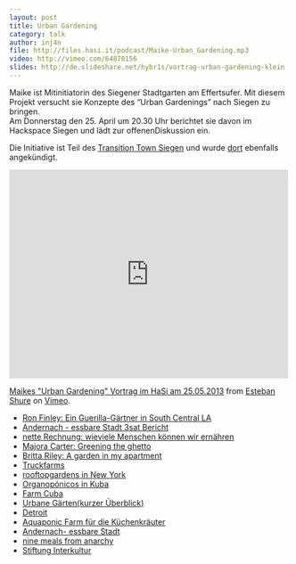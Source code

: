 ```yaml
---
layout: post
title: Urban Gardening
category: talk
author: inj4n
file: http://files.hasi.it/podcast/Maike-Urban_Gardening.mp3
video: http://vimeo.com/64870156
slides: http://de.slideshare.net/hybr1s/vortrag-urban-gardening-klein
---
```

Maike ist Mitinitiatorin des Siegener Stadtgarten am Effertsufer. Mit diesem Projekt versucht sie Konzepte des “Urban Gardenings” nach Siegen zu bringen.  
Am Donnerstag den 25. April um 20.30 Uhr berichtet sie davon im Hackspace Siegen und lädt zur offenenDiskussion ein.  

Die Initiative ist Teil des [Transition Town Siegen](http://transition-siegen.de/blog/) und wurde [dort](http://transition-siegen.de/blog/2013/04/22/vortrag-uber-urban-gardening) ebenfalls angekündigt.  

<!-- break -->

<iframe src="http://player.vimeo.com/video/64870156" width="500" height="375" frameborder="0" webkitAllowFullScreen mozallowfullscreen allowFullScreen></iframe> <p><a href="http://vimeo.com/64870156">Maikes "Urban Gardening" Vortrag im HaSi am 25.05.2013</a> from <a href="http://vimeo.com/user17953599">Esteban Shure</a> on <a href="http://vimeo.com">Vimeo</a>.</p>

* [Ron Finley: Ein Guerilla-Gärtner in South Central LA](http://www.ted.com/talks/ron_finley_a_guerilla_gardener_in_south_central_la.html)
* [Andernach - essbare Stadt 3sat Bericht](http://www.youtube.com/watch?v=3C4cLxwMBOk)
* [nette Rechnung: wieviele Menschen können wir ernähren](http://cyberwaves.wordpress.com/2011/11/07/wieviel-essen-braucht-ein-mensch-pro-jahr-how-much-food-does-one-person-need-per-year/)
* [Majora Carter: Greening the ghetto](http://www.ted.com/talks/majora_carter_s_tale_of_urban_renewal.html)
* [Britta Riley: A garden in my apartment](http://www.ted.com/talks/britta_riley_a_garden_in_my_apartment.html)
* [Truckfarms](http://www.truckfarm.org/)
* [rooftopgardens in New York](http://www.nytimes.com/2012/07/12/nyregion/in-rooftop-farming-new-york-city-emerges-as-a-leader.html?_r=0)
* [Organopónicos in Kuba](http://en.wikipedia.org/wiki/Organop%C3%B3nicos)
* [Farm Cuba](http://farmcuba.org/)
* [Urbane Gärten(kurzer Überblick)](http://web.ard.de/galerie/content/panorama/default/1150/html/1504_10352.html)
* [Detroit](http://videos.arte.tv/de/videos/detroit_gemuese_statt_autos--3427874.html)
* [Aquaponic Farm für die Küchenkräuter](http://www.backtotheroots.com/)
* [Andernach- essbare Stadt](http://www.badische-zeitung.de/panorama/in-andernach-koennen-buerger-gratis-obst-und-gemuese-ernten--62382402.html)
* [nine meals from anarchy](http://www.dailymail.co.uk/news/article-1024833/Nine-meals-anarchy--Britain-facing-real-food-crisis.html)
* [Stiftung Interkultur](http://www.stiftung-interkultur.de/)
